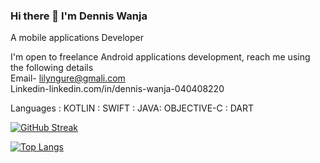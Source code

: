 ### Hi there 👋 I'm Dennis Wanja <br>
A mobile applications Developer<br>

I'm open to freelance Android applications development, reach me   using the following details<br>
Email- lilyngure@gmali.com<br>
Linkedin-linkedin.com/in/dennis-wanja-040408220  <br>

Languages     : KOTLIN : SWIFT : JAVA:  OBJECTIVE-C  : DART  <br>

[![GitHub Streak](http://github-readme-streak-stats.herokuapp.com?user=Lilytreasure&theme=dark&background=000000)](https://git.io/streak-stats)<br>


[![Top Langs](https://github-readme-stats.vercel.app/api/top-langs/?username=Lilytreasure&layout=compact&theme=vision-friendly-dark)](https://github.com/anuraghazra/github-readme-stats)<br>



<!--
**Lilytreasure/Lilytreasure** is a ✨ _special_ ✨ repository because its `README.md` (this file) appears on your GitHub profile.

Here are some ideas to get you started:

- 🔭 I’m currently working on ...
- 🌱 I’m currently learning ...
- 👯 I’m looking to collaborate on ...
- 🤔 I’m looking for help with ...
- 💬 Ask me about ...
- 📫 How to reach me: ...
- 😄 Pronouns: ...
- ⚡ Fun fact: ...
-->
